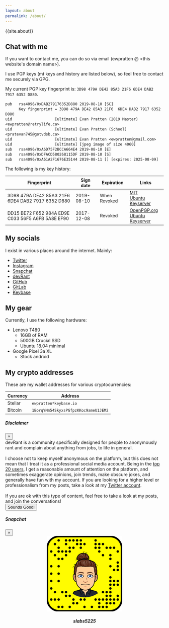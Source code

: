 ```yaml
---
layout: about
permalink: /about/
---
```

{{site.about}}

## Chat with me
If you want to contact me, you can do so via email (ewpratten @ \<this website's domain name\>). 

I use PGP keys (mt keys and history are listed below), so feel free to contact me securely via GPG.

My current PGP key fingerprint is: `3D98 479A DE42 85A3 21F6 6DE4 DAB2 7917 6352 D880`.
```
pub   rsa4096/0xDAB279176352D880 2019-08-10 [SC]
      Key fingerprint = 3D98 479A DE42 85A3 21F6  6DE4 DAB2 7917 6352 D880
uid                   [ultimate] Evan Pratten (2019 Master) <ewpratten@retrylife.ca>
uid                   [ultimate] Evan Pratten (School) <pratevan745@gotvdsb.ca>
uid                   [ultimate] Evan Pratten <ewpratten@gmail.com>
uid                   [ultimate] [jpeg image of size 4060]
sub   rsa4096/0xA6D75F2BCCA664E4 2019-08-10 [E]
sub   rsa4096/0xDFACD580268115DF 2019-08-10 [S]
sub   rsa4096/0xA61A2F1676E35144 2019-08-11 [] [expires: 2025-08-09]

```

The following is my key history:

<div class="table-fix" markdown="1">

| Fingerprint | Sign date | Expiration | Links |
|--|--|--|--|
| 3D98 479A DE42 85A3 21F6 6DE4 DAB2 7917 6352 D880 | 2019-08-10 | When Revoked | [MIT](http://pgp.mit.edu/pks/lookup?search=0xDAB279176352D880&op=index) <br> [Ubuntu Keyserver](http://keyserver.ubuntu.com/pks/lookup?search=0xDAB279176352D880&fingerprint=on&op=index) |
| DD15 BE72 F652 984A ED9E C033 56F5 A6FB 5A8E EF90 | 2017-12-08 | Revoked | [OpenPGP.org](https://keys.openpgp.org/search?q=0x56F5A6FB5A8EEF90) <br> [Ubuntu Keyserver](http://keyserver.ubuntu.com/pks/lookup?search=0x56F5A6FB5A8EEF90&fingerprint=on&op=index) | 

</div>

## My socials
I exist in various places around the internet. Mainly:

 - [Twitter](https://twitter.com/{{site.twitter_username}})
 - [Instagram](https://www.instagram.com/{{site.insta_username}})
 - <a data-toggle="modal" data-target="#snapcode" href="">Snapchat</a>
 - <a data-toggle="modal" data-target="#devrant-disclaimer" href="">devRant</a>
 - [GitHub](https://github.com/{{site.github_username}})
 - [GitLab](https://gitlab.com/{{site.gitlab_username}})
 - [Keybase](https://keybase.com/{{site.keybase_username}})

## My gear
Currently, I use the following hardware:

 - Lenovo T480
   - 16GB of RAM
   - 500GB Crucial SSD
   - Ubuntu 18.04 minimal
 - Google Pixel 3a XL
   - Stock android

## My crypto addresses

<div class="table-fix" markdown="1">
These are my wallet addresses for various cryptocurrencies:

| Currency | Address |
| -- | -- |
| Stellar | `ewpratten*keybase.io` |
| Bitcoin | `1BorqYNm54SkyxsPGfpzKKoc9ameU1JEM2` |

</div>

<!-- devRant disclaimer -->
<div class="modal fade" id="devrant-disclaimer" tabindex="-1" role="dialog" aria-labelledby="exampleModalCenterTitle" aria-hidden="true">
  <div class="modal-dialog modal-dialog-centered" role="document">
    <div class="modal-content">
      <div class="modal-header">
        <h5 class="modal-title" id="exampleModalCenterTitle">Disclaimer</h5>
        <button type="button" class="close" data-dismiss="modal" aria-label="Close">
          <span aria-hidden="true">&times;</span>
        </button>
      </div>
      <div class="modal-body">
        devRant is a community specifically designed for people to anonymously rant and complain about anything from jobs, to life in general.
        <br><br>
        I choose not to keep myself anonymous on the platform, but this does not mean that I treat it as a professional social media account. Being in the <a href="https://alicepeters.de/devrant/">top 20 users</a>, I get a reasonable amount of attention on the platform, and sometimes exaggerate opinions, join trends, make obscure jokes, and generally have fun with my account. If you are looking for a higher level or professionalism from my posts, take a look at my <a href="https://twitter.com/{{site.twitter_username}}">Twitter account</a>. 
        <br><br>
        If you are ok with this type of content, feel free to take a look at my posts, and join the conversations!
      </div>
      <div class="modal-footer">
        <a href="https://devrant.com/users/{{site.devrant_username}}"><button type="button" class="btn btn-primary">Sounds Good!</button></a>
      </div>
    </div>
  </div>
</div>

<!-- snapcode -->
<div class="modal fade" id="snapcode" tabindex="-1" role="dialog" aria-labelledby="exampleModalCenterTitle" aria-hidden="true">
  <div class="modal-dialog modal-dialog-centered" role="document">
    <div class="modal-content">
      <div class="modal-header">
        <h5 class="modal-title" id="exampleModalCenterTitle">Snapchat</h5>
        <button type="button" class="close" data-dismiss="modal" aria-label="Close">
          <span aria-hidden="true">&times;</span>
        </button>
      </div>
      <div class="modal-body" style="align-contents:center; text-align: center">
      <!-- Snapcode -->
        <img src="/assets/images/snapcode-full.png" style="margin:auto;">
        <h4><em>slabs5225</em></h4>
      </div>
    </div>
  </div>
</div>